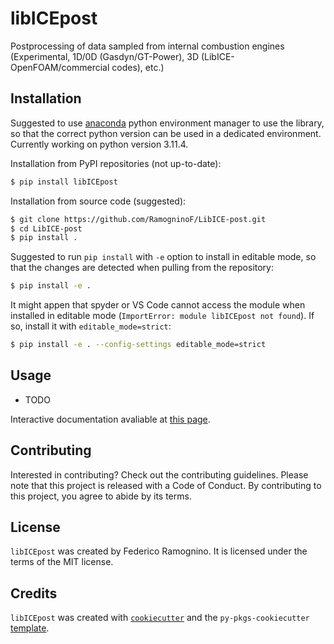 # libICEpost

Postprocessing of data sampled from internal combustion engines (Experimental, 1D/0D (Gasdyn/GT-Power), 3D (LibICE-OpenFOAM/commercial codes), etc.)

## Installation
Suggested to use [anaconda](https://www.anaconda.com/) python environment manager to use the library, so that the correct python version can be used in a dedicated environment. Currently working on python version 3.11.4.

Installation from PyPI repositories (not up-to-date):
```bash
$ pip install libICEpost
```

Installation from source code (suggested):
```bash
$ git clone https://github.com/RamogninoF/LibICE-post.git
$ cd LibICE-post
$ pip install .
```

Suggested to run `pip install` with `-e` option to install in editable mode, so that the changes are detected when pulling from the repository:

```bash
$ pip install -e .
```

It might appen that spyder or VS Code cannot access the module when installed in editable mode (`ImportError: module libICEpost not found`). If so, install it with `editable_mode=strict`:

```bash
$ pip install -e . --config-settings editable_mode=strict
```

## Usage

- TODO

Interactive documentation avaliable at [this page](https://libice-post.readthedocs.io/en/latest/).

## Contributing

Interested in contributing? Check out the contributing guidelines. Please note that this project is released with a Code of Conduct. By contributing to this project, you agree to abide by its terms.

## License

`libICEpost` was created by Federico Ramognino. It is licensed under the terms of the MIT license.

## Credits

`libICEpost` was created with [`cookiecutter`](https://cookiecutter.readthedocs.io/en/latest/) and the `py-pkgs-cookiecutter` [template](https://github.com/py-pkgs/py-pkgs-cookiecutter).
